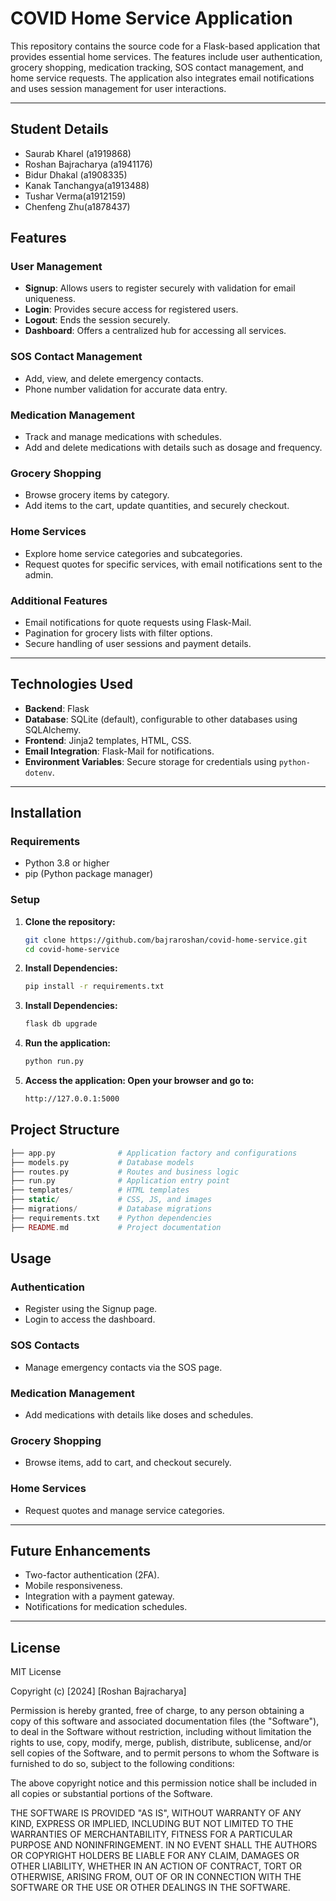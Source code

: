 # **COVID Home Service Application**

This repository contains the source code for a Flask-based application that provides essential home services. The features include user authentication, grocery shopping, medication tracking, SOS contact management, and home service requests. The application also integrates email notifications and uses session management for user interactions.

---
## **Student Details**
- Saurab Kharel (a1919868)
- Roshan Bajracharya (a1941176)
- Bidur Dhakal (a1908335)
- Kanak Tanchangya(a1913488)
- Tushar Verma(a1912159)
- Chenfeng Zhu(a1878437)


## **Features**

### **User Management**
- **Signup**: Allows users to register securely with validation for email uniqueness.
- **Login**: Provides secure access for registered users.
- **Logout**: Ends the session securely.
- **Dashboard**: Offers a centralized hub for accessing all services.

### **SOS Contact Management**
- Add, view, and delete emergency contacts.
- Phone number validation for accurate data entry.

### **Medication Management**
- Track and manage medications with schedules.
- Add and delete medications with details such as dosage and frequency.

### **Grocery Shopping**
- Browse grocery items by category.
- Add items to the cart, update quantities, and securely checkout.

### **Home Services**
- Explore home service categories and subcategories.
- Request quotes for specific services, with email notifications sent to the admin.

### **Additional Features**
- Email notifications for quote requests using Flask-Mail.
- Pagination for grocery lists with filter options.
- Secure handling of user sessions and payment details.

---

## **Technologies Used**
- **Backend**: Flask
- **Database**: SQLite (default), configurable to other databases using SQLAlchemy.
- **Frontend**: Jinja2 templates, HTML, CSS.
- **Email Integration**: Flask-Mail for notifications.
- **Environment Variables**: Secure storage for credentials using `python-dotenv`.

---

## **Installation**

### **Requirements**
- Python 3.8 or higher
- pip (Python package manager)

### **Setup**
1. **Clone the repository:**
   ```bash
   git clone https://github.com/bajraroshan/covid-home-service.git
   cd covid-home-service
   ```

2. **Install Dependencies:**
    ```bash 
    pip install -r requirements.txt
    ```

3. **Install Dependencies:**
    ```bash 
    flask db upgrade
    ```

4. **Run the application:**
    ```bash
    python run.py
    ```

5. **Access the application: Open your browser and go to:**
    ```bash
    http://127.0.0.1:5000
    ```

## **Project Structure**

```php
├── app.py              # Application factory and configurations
├── models.py           # Database models
├── routes.py           # Routes and business logic
├── run.py              # Application entry point
├── templates/          # HTML templates
├── static/             # CSS, JS, and images
├── migrations/         # Database migrations
├── requirements.txt    # Python dependencies
├── README.md           # Project documentation
```


## Usage

### **Authentication**
- Register using the Signup page.
- Login to access the dashboard.

### **SOS Contacts**
- Manage emergency contacts via the SOS page.

### **Medication Management**
- Add medications with details like doses and schedules.

### **Grocery Shopping**
- Browse items, add to cart, and checkout securely.

### **Home Services**
- Request quotes and manage service categories.

---

## Future Enhancements
- Two-factor authentication (2FA).
- Mobile responsiveness.
- Integration with a payment gateway.
- Notifications for medication schedules.

---

## License
MIT License

Copyright (c) [2024] [Roshan Bajracharya]

Permission is hereby granted, free of charge, to any person obtaining a copy
of this software and associated documentation files (the "Software"), to deal
in the Software without restriction, including without limitation the rights
to use, copy, modify, merge, publish, distribute, sublicense, and/or sell
copies of the Software, and to permit persons to whom the Software is
furnished to do so, subject to the following conditions:

The above copyright notice and this permission notice shall be included in all
copies or substantial portions of the Software.

THE SOFTWARE IS PROVIDED "AS IS", WITHOUT WARRANTY OF ANY KIND, EXPRESS OR
IMPLIED, INCLUDING BUT NOT LIMITED TO THE WARRANTIES OF MERCHANTABILITY,
FITNESS FOR A PARTICULAR PURPOSE AND NONINFRINGEMENT. IN NO EVENT SHALL THE
AUTHORS OR COPYRIGHT HOLDERS BE LIABLE FOR ANY CLAIM, DAMAGES OR OTHER
LIABILITY, WHETHER IN AN ACTION OF CONTRACT, TORT OR OTHERWISE, ARISING FROM,
OUT OF OR IN CONNECTION WITH THE SOFTWARE OR THE USE OR OTHER DEALINGS IN THE
SOFTWARE.
